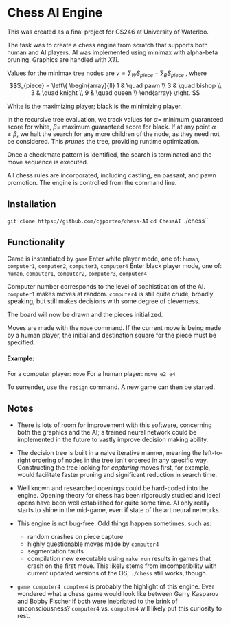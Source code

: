 # Chess AI Engine

This was created as a final project for CS246 at University of Waterloo.

The task was to create a chess engine from scratch that supports both human and AI players. AI was implemented using minimax with alpha-beta pruning. Graphics are handled with *X11*.

Values for the minimax tree nodes are $v = \sum_{W} S_{piece} - \sum_{B} S_{piece}$  , where
$$S_{piece} = \left\{
        \begin{array}{ll}
            1 & \quad pawn \\
            3 & \quad bishop \\
	    3 & \quad knight \\
	    9 & \quad queen \\
        \end{array}
        \right.
$$

White is the maximizing player; black is the minimizing player.

In the recursive tree evaluation, we track values for $\alpha =$ minimum guaranteed score for white, $\beta =$ maximum guaranteed score for black. If at any point $\alpha \geq \beta$, we halt the search for any more children of the node, as they need not be considered. This *prunes* the tree, providing runtime optimization.

Once a checkmate pattern is identified, the search is terminated and the move sequence is executed.

All chess rules are incorporated, including castling, en passant, and pawn promotion. The engine is controlled from the command line.

## Installation

``git clone https://github.com/cjporteo/chess-AI``
``cd ChessAI
``./chess``

## Functionality

Game is instantiated by ``game``
Enter white player mode, one of: ``human``, ``computer1``, ``computer2``, ``computer3``, ``computer4``
Enter black player mode, one of: ``human``, ``computer1``, ``computer2``, ``computer3``, ``computer4``

Computer number corresponds to the level of sophistication of the AI. ``computer1`` makes moves at random. ``computer4`` is still quite crude, broadly speaking, but still makes decisions with some degree of cleverness.

The board will now be drawn and the pieces initialized.

Moves are made with the ``move`` command. If the current move is being made by a human player, the initial and destination square for the piece must be specified.

#### Example:
For a computer player: ``move``
For a human player: ``move e2 e4``

To surrender, use the ``resign`` command. A new game can then be started.

## Notes

 - There is lots of room for improvement with this software, concerning both the graphics and the AI; a trained neural network could be implemented in the future to vastly improve decision making ability.
 
- The decision tree is built in a naive iterative manner, meaning the left-to-right ordering of nodes in the tree isn't ordered in any specific way. Constructing the tree looking for *capturing* moves first, for example, would facilitate faster pruning and significant reduction in search time.

- Well known and researched openings could be hard-coded into the engine. Opening theory for chess has been rigorously studied and ideal opens have been well established for quite some time. AI only really starts to shine in the mid-game, even if state of the art neural networks.

- This engine is not bug-free. Odd things happen sometimes, such as:
	 - random crashes on piece capture
	 - highly questionable moves made by ``computer4``
	 - segmentation faults
   - compilation new executable using ``make run`` results in games that crash on the first move. This likely stems from imcompatibility with current updated versions of the OS; ``./chess`` still works, though.
- ``game computer4 compter4`` is probably the highlight of this engine. Ever wondered what a chess game would look like between Garry Kasparov and Bobby Fischer if both were inebriated to the brink of unconsciousness? ``computer4`` vs. ``computer4`` will likely put this curiosity to rest.
